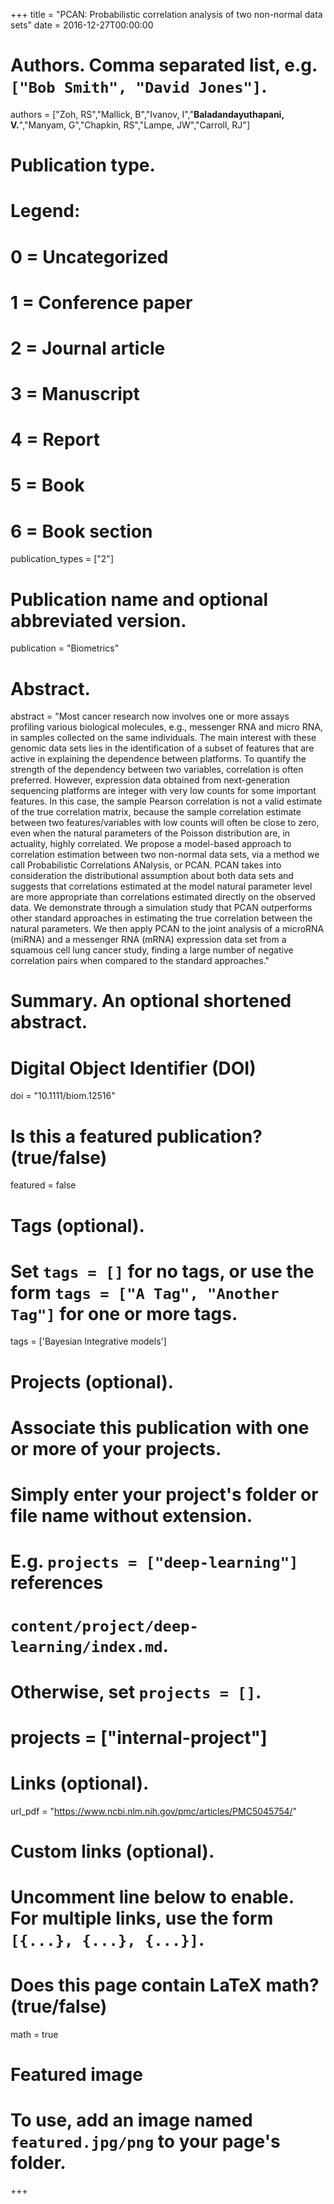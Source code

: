 +++
title = "PCAN: Probabilistic correlation analysis of two non-normal data sets"
date = 2016-12-27T00:00:00

# Authors. Comma separated list, e.g. `["Bob Smith", "David Jones"]`.
authors = ["Zoh, RS","Mallick, B","Ivanov, I","**Baladandayuthapani, V.**","Manyam, G","Chapkin, RS","Lampe, JW","Carroll, RJ"]


# Publication type.
# Legend:
# 0 = Uncategorized
# 1 = Conference paper
# 2 = Journal article
# 3 = Manuscript
# 4 = Report
# 5 = Book
# 6 = Book section
publication_types = ["2"]

# Publication name and optional abbreviated version.
publication = "Biometrics"

# Abstract.
abstract = "Most cancer research now involves one or more assays profiling various biological molecules, e.g., messenger RNA and micro RNA, in samples collected on the same individuals. The main interest with these genomic data sets lies in the identification of a subset of features that are active in explaining the dependence between platforms. To quantify the strength of the dependency between two variables, correlation is often preferred. However, expression data obtained from next-generation sequencing platforms are integer with very low counts for some important features. In this case, the sample Pearson correlation is not a valid estimate of the true correlation matrix, because the sample correlation estimate between two features/variables with low counts will often be close to zero, even when the natural parameters of the Poisson distribution are, in actuality, highly correlated. We propose a model-based approach to correlation estimation between two non-normal data sets, via a method we call Probabilistic Correlations ANalysis, or PCAN. PCAN takes into consideration the distributional assumption about both data sets and suggests that correlations estimated at the model natural parameter level are more appropriate than correlations estimated directly on the observed data. We demonstrate through a simulation study that PCAN outperforms other standard approaches in estimating the true correlation between the natural parameters. We then apply PCAN to the joint analysis of a microRNA (miRNA) and a messenger RNA (mRNA) expression data set from a squamous cell lung cancer study, finding a large number of negative correlation pairs when compared to the standard approaches."

# Summary. An optional shortened abstract.

# Digital Object Identifier (DOI)
doi = "10.1111/biom.12516"

# Is this a featured publication? (true/false)
featured = false

# Tags (optional).
#   Set `tags = []` for no tags, or use the form `tags = ["A Tag", "Another Tag"]` for one or more tags.
tags = ['Bayesian Integrative models']

# Projects (optional).
#   Associate this publication with one or more of your projects.
#   Simply enter your project's folder or file name without extension.
#   E.g. `projects = ["deep-learning"]` references 
#   `content/project/deep-learning/index.md`.
#   Otherwise, set `projects = []`.
# projects = ["internal-project"]

# Links (optional).
 url_pdf = "https://www.ncbi.nlm.nih.gov/pmc/articles/PMC5045754/"




# Custom links (optional).
#   Uncomment line below to enable. For multiple links, use the form `[{...}, {...}, {...}]`.

# Does this page contain LaTeX math? (true/false)
math = true

# Featured image
# To use, add an image named `featured.jpg/png` to your page's folder. 
+++

